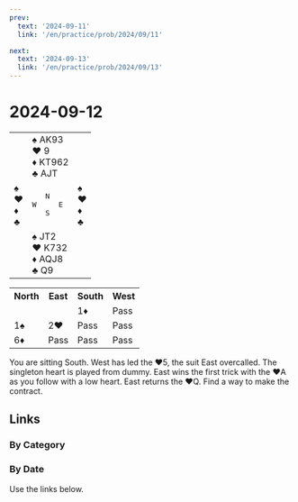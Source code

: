 ```yaml
---
prev:
  text: '2024-09-11'
  link: '/en/practice/prob/2024/09/11'

next:
  text: '2024-09-13'
  link: '/en/practice/prob/2024/09/13'
---
```


# 2024-09-12

<table class="deal">
	<tr>
		<td></td>
		<td>♠ AK93<br>♥ 9<br>♦ KT962<br>♣ AJT</td>
		<td></td>
	</tr>
	<tr>
		<td>♠ <br>♥ <br>♦ <br>♣ </td>
		<td><pre>   N<br>W     E<br>   S</pre></td>
		<td>♠ <br>♥ <br>♦ <br>♣ </td>
	</tr>
	<tr>
		<td></td>
		<td>♠ JT2<br>♥ K732<br>♦ AQJ8<br>♣ Q9</td>
		<td></td>
	</tr>
</table>

<table class="auction">
	<tr>
		<th>North</th>
		<th>East</th>
		<th>South</th>
		<th>West</th>
	</tr>
	<tr>
		<td></td>
		<td></td>
		<td>1♦</td>
		<td>Pass</td>
	</tr>
	<tr>
		<td>1♠</td>
		<td>2♥</td>
		<td>Pass</td>
		<td>Pass</td>
	</tr>
	<tr>
		<td>6♦</td>
		<td>Pass</td>
		<td>Pass</td>
		<td>Pass</td>
	</tr>
</table>

You are sitting South. West has led the ♥5, the suit East overcalled. The singleton heart is played from dummy. East wins the first trick with the ♥A as you follow with a low heart. East returns the ♥Q. Find a way to make the contract. 

## Links

[<Badge type="tip" text="Check Solution"/>](/en/learning/prob/2024/09/12)

### By Category

[<Badge type="tip" text="<--"/>](/en/practice/prob/2024/09/09)
[<Badge type="tip" text="Calendar"/>](/en/practice/calendar/2024/09)
[<Badge type="tip" text="-->"/>](/en/practice/prob/2024/09/14)

### By Date

Use the links below.